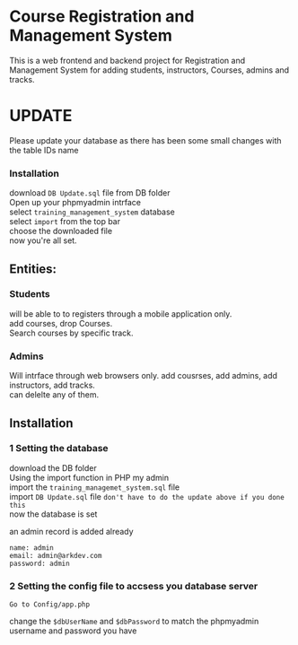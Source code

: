 # Course Registration and Management System
This is a web frontend and backend project for Registration and Management System for adding students, instructors, Courses, admins and tracks.

# UPDATE 
Please update your database as there has been some small changes with the table IDs name
### Installation
download ```DB Update.sql``` file from DB folder <br />
Open up your phpmyadmin intrface <br />
select ```training_management_system``` database <br />
select ```import``` from the top bar <br />
choose the downloaded file <br />
now you're all set. <br />

## Entities:
### Students 
will be able to to registers through a mobile application only. <br />
add courses, drop Courses. <br />
Search courses by specific track. <br />

### Admins
Will intrface through web browsers only.
add cousrses, add admins, add instructors, add tracks. <br />
can delelte any of them. <br />

## Installation
### 1 Setting the database 
download the DB folder <br />
Using the import function in PHP my admin  <br />
import the ```training_managemet_system.sql``` file <br />
import ```DB Update.sql``` file ```don't have to do the update above if you done this ``` <br/>
now the database is set <br />

an admin record is added already <br />
```
name: admin
email: admin@arkdev.com
password: admin
```

### 2 Setting the config file to accsess you database server <br />
```
Go to Config/app.php
```
change the ```$dbUserName``` and ```$dbPassword``` to match the phpmyadmin username and password you have  <br />
